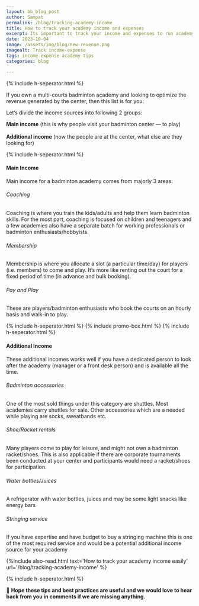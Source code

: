 ```yaml
---
layout: bb_blog_post
author: Sampat
permalink: /blog/tracking-academy-income
title: How to track your academy income and expenses
excerpt: Its important to track your income and expenses to run academy smoothly. Here are some easy ways..
date: 2023-10-04
image: /assets/img/blog/new-revenue.png
imagealt: Track income-expense
tags: income-expense academy-tips
categories: blog

---
```

{% include h-seperator.html %}

If you own a multi-courts badminton academy and looking to optimize the revenue generated by the center, then this list is for you:

Let’s divide the income sources into following 2 groups:

**Main income** (this is why people visit your badminton center — to play)
<br>    
**Additional income** (now the people are at the center, what else are they looking for)

{% include h-seperator.html %}

#### Main Income
Main income for a badminton academy comes from majorly 3 areas:

###### Coaching
Coaching is where you train the kids/adults and help them learn badminton skills. For the most part, coaching is focused on children and teenagers and a few academies also have a separate batch for working professionals or badminton enthusiasts/hobbyists.

###### Membership
Membership is where you allocate a slot (a particular time/day) for players (i.e. members) to come and play. It’s more like renting out the court for a fixed period of time (in advance and bulk booking).

###### Pay and Play
These are players/badminton enthusiasts who book the courts on an hourly basis and walk-in to play.

{% include h-seperator.html %}
{% include promo-box.html %}
{% include h-seperator.html %}
#### Additional Income
These additional incomes works well if you have a dedicated person to look after the academy (manager or a front desk person) and is available all the time.

###### Badminton accessories
One of the most sold things under this category are shuttles. Most academies carry shuttles for sale. Other accessories which are a needed while playing are socks, sweatbands etc.

###### Shoe/Racket rentals
Many players come to play for leisure, and might not own a badminton racket/shoes. This is also applicable if there are corporate tournaments been conducted at your center and participants would need a racket/shoes for participation.

###### Water bottles/Juices
A refrigerator with water bottles, juices and may be some light snacks like energy bars

###### Stringing service
If you have expertise and have budget to buy a stringing machine this is one of the most required service and would be a potential additional income source for your academy



{%include also-read.html text='How to track your academy income easily' url='/blog/tracking-academy-income' %}


{% include h-seperator.html %}

:speech_balloon: **Hope these tips and best practices are useful and we would love to hear back from you in comments if we are missing anything.**